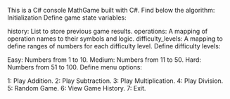 This is a C# console MathGame built with C#. Find below the algorithm:
Initialization
Define game state variables:

history: List to store previous game results.
operations: A mapping of operation names to their symbols and logic.
difficulty_levels: A mapping to define ranges of numbers for each difficulty level.
Define difficulty levels:

Easy: Numbers from 1 to 10.
Medium: Numbers from 11 to 50.
Hard: Numbers from 51 to 100.
Define menu options:

1: Play Addition.
2: Play Subtraction.
3: Play Multiplication.
4: Play Division.
5: Random Game.
6: View Game History.
7: Exit.
